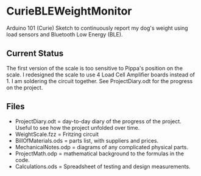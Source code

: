 # CurieBLEWeightMonitor
Arduino 101 (Curie) Sketch to continuously report my dog's weight using load sensors and Bluetooth Low Energy (BLE).
## Current Status
The first version of the scale is too sensitive to Pippa's position on the scale.  I redesigned the scale to use 4 Load Cell Amplifier boards instead of 1. I am soldering the circuit together. See ProjectDiary.odt for the progress on the project.
## Files
- ProjectDiary.odt = day-to-day diary of the progress of the project. Useful to see how the project unfolded over time.
- WeightScale.fzz = Fritzing circuit
- BillOfMaterials.ods = parts list, with suppliers and prices.
- MechanicalNotes.odp = diagrams of any complicated physical parts.
- ProjectMath.odp = mathematical background to the formulas in the code.
- Calculations.ods = Spreadsheet of testing and design measurements.

